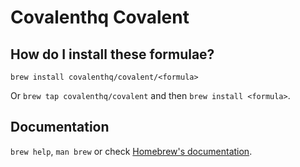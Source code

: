 # Covalenthq Covalent

## How do I install these formulae?

`brew install covalenthq/covalent/<formula>`

Or `brew tap covalenthq/covalent` and then `brew install <formula>`.

## Documentation

`brew help`, `man brew` or check [Homebrew's documentation](https://docs.brew.sh).
